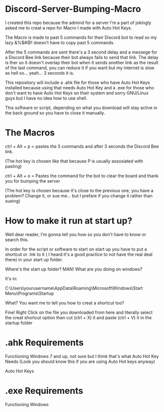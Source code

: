 # Discord-Server-Bumping-Macro

I created this repo because the admind for a server I'm a part of jokingly asked me to creat a repo for Macro I made with Auto Hot Keys.

The Macro is made to past 5 commands for their Discord bot to read so my lazy &%$#@! doesn't have to copy past 5 commands.

After the 5 commands are sent there's a 3 second delay and a messege for a Discord Bee link because their bot always fails to send that link. The delay is ther so it doesn't overlap their bot when it sends another link as the result of the last command, you can reduce it if you want but my internet is slow as hell so... yeah... 3 seconds it is.

This repository will include a .ahk file for those who have Auto Hot Keys installed because using that needs Auto Hot Key and a .exe for those who don't want to have Auto Hot Keys on their system and sorry GNU/Linux guys but I have no idea how to use shell.

This software or script, depending on what you download will stay active in the back ground so you have to close it manually.

# The Macros

ctrl + Alt + p = pastes the 5 commands and after 3 seconds the Discord Bee link.

(The hot key is chosen like that because P is usually assosiated with pasting)

ctrl + Alt + o = Pastes the command for the bot to clear the board and thank you for bumping the server

(The hot key is chosen because it's close to the previous one, you have a problem? Change it, or sue me... but I prefare if you change it rather than sueing)

# How to make it run at start up?

Well dear reader, I'm gonna tell you how so you don't have to know or search this.

In order for the script or software to start on start up you have to put a shortcut or .lnk to it ( I heard it's  a good practice to not have the real deal there) in your start up folder.

Where's the start up folder? MAN! What are you doing on windows?

It's in:

C:\Users\yourusername\AppData\Roaming\Microsoft\Windows\Start Menu\Programs\Startup

What? You want me to tell you how to creat a shortcut too?

Fine! Right Click on the file you downloaded from here and literally select the creat shortcut option than cut (ctrl + X) it and paste (ctrl + V) it in the startup folder

# .ahk Requirements
Functioning Windows 7 and up, not sure but I think that's what Auto Hot Key Needs (Look you should know this if you are using Auto Hot keys anyway)

Auto Hot Keys

# .exe Requirements
Functioning Windows
